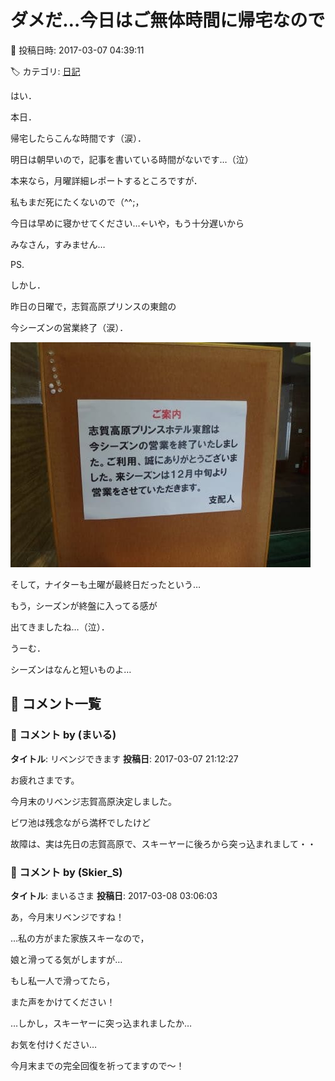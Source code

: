 # ダメだ…今日はご無体時間に帰宅なので

📅 投稿日時: 2017-03-07 04:39:11

🏷️ カテゴリ: [日記](cc4b5682fb7b8b144980957a978653fb0.md)

はい．


本日．


帰宅したらこんな時間です（涙）．


明日は朝早いので，記事を書いている時間がないです…（泣）





本来なら，月曜詳細レポートするところですが．


私もまだ死にたくないので（^^;，


今日は早めに寝かせてください…←いや，もう十分遅いから





みなさん，すみません…





PS.


しかし．


昨日の日曜で，志賀高原プリンスの東館の


今シーズンの営業終了（涙）．




![8ec0b1e872c712bd991551437852d147.jpg](images/8ec0b1e872c712bd991551437852d147.jpg)




そして，ナイターも土曜が最終日だったという…


もう，シーズンが終盤に入ってる感が


出てきましたね…（泣）．





うーむ．


シーズンはなんと短いものよ…

## 💬 コメント一覧

### 💬 コメント by (まいる)
**タイトル**: リベンジできます
**投稿日**: 2017-03-07 21:12:27

お疲れさまです。

今月末のリベンジ志賀高原決定しました。

ビワ池は残念ながら満杯でしたけど

故障は、実は先日の志賀高原で、スキーヤーに後ろから突っ込まれまして・・

### 💬 コメント by (Skier_S)
**タイトル**: まいるさま
**投稿日**: 2017-03-08 03:06:03

あ，今月末リベンジですね！

…私の方がまた家族スキーなので，

娘と滑ってる気がしますが…

もし私一人で滑ってたら，

また声をかけてください！



…しかし，スキーヤーに突っ込まれましたか…

お気を付けください…

今月末までの完全回復を祈ってますので～！

